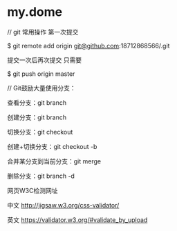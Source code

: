 # my.dome

// git 常用操作
第一次提交

$ git remote add origin git@github.com:18712868566/<neme>.git

提交一次后再次提交 只需要

$ git push origin master

//
Git鼓励大量使用分支：

查看分支：git branch

创建分支：git branch <name>

切换分支：git checkout <name>

创建+切换分支：git checkout -b <name>

合并某分支到当前分支：git merge <name>

删除分支：git branch -d <name>



网页W3C检测网址

中文
http://jigsaw.w3.org/css-validator/

英文
https://validator.w3.org/#validate_by_upload
